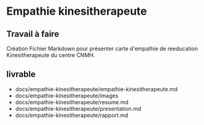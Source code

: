 # Empathie  kinesitherapeute
## Travail à faire 
Création Fichier Markdown pour présenter carte d'empathie de reeducation Kinesitherapeute  du centre CNMH.

## livrable 
  - docs/empathie-kinesitherapeute/empathie-kinesitherapeute.md
  - docs/empathie-kinesitherapeute/images
  - docs/empathie-kinesitherapeute/resume.md
  - docs/empathie-kinesitherapeute/presentation.md
  - docs/empathie-kinesitherapeute/rapport.md
  